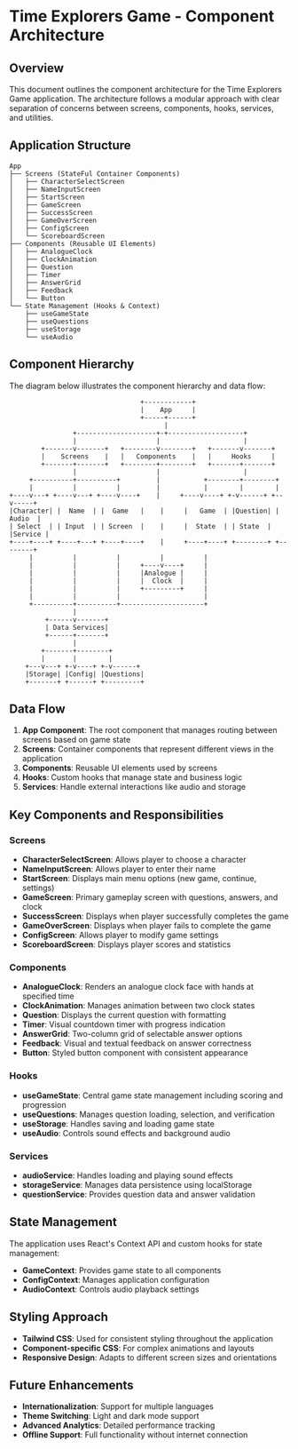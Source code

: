 # Time Explorers Game - Component Architecture

## Overview

This document outlines the component architecture for the Time Explorers Game application. The architecture follows a modular approach with clear separation of concerns between screens, components, hooks, services, and utilities.

## Application Structure

```
App
├── Screens (StateFul Container Components)
│   ├── CharacterSelectScreen
│   ├── NameInputScreen
│   ├── StartScreen
│   ├── GameScreen
│   ├── SuccessScreen
│   ├── GameOverScreen
│   ├── ConfigScreen
│   └── ScoreboardScreen
├── Components (Reusable UI Elements)
│   ├── AnalogueClock
│   ├── ClockAnimation
│   ├── Question
│   ├── Timer
│   ├── AnswerGrid
│   ├── Feedback
│   └── Button
└── State Management (Hooks & Context)
    ├── useGameState
    ├── useQuestions
    ├── useStorage
    └── useAudio
```

## Component Hierarchy

The diagram below illustrates the component hierarchy and data flow:

```
                                 +------------+
                                 |    App     |
                                 +-----+------+
                                       |
                +--------------------+-+-------------------+
                |                    |                     |
        +-------v-------+   +--------v--------+   +-------v-------+
        |    Screens    |   |   Components    |   |     Hooks     |
        +-------+-------+   +--------+--------+   +-------+-------+
                |                    |                     |
     +----------+----------+         |           +--------+--------+
     |          |          |         |           |        |        |
+----v---+ +----v---+ +----v----+    |     +----v----+ +-v------+ +--v-----+
|Character| |  Name  | |  Game   |    |     |   Game  | |Question| | Audio  |
| Select  | | Input  | | Screen  |    |     |  State  | | State  | |Service |
+----+----+ +----+---+ +----+----+    |     +----+----+ +--------+ +--------+
     |          |          |          |          |
     |          |          |     +----v----+     |
     |          |          |     |Analogue |     |
     |          |          |     |  Clock  |     |
     |          |          |     +---------+     |
     |          |          |                     |
     +----------+----------+---------------------+
                |
         +------v-------+
         | Data Services|
         +------+-------+
                |
        +-------+--------+
        |       |        |
    +---v---+ +-v----+ +-v------+
    |Storage| |Config| |Questions|
    +-------+ +------+ +---------+
```

## Data Flow

1. **App Component**: The root component that manages routing between screens based on game state
2. **Screens**: Container components that represent different views in the application
3. **Components**: Reusable UI elements used by screens
4. **Hooks**: Custom hooks that manage state and business logic
5. **Services**: Handle external interactions like audio and storage

## Key Components and Responsibilities

### Screens

- **CharacterSelectScreen**: Allows player to choose a character
- **NameInputScreen**: Allows player to enter their name
- **StartScreen**: Displays main menu options (new game, continue, settings)
- **GameScreen**: Primary gameplay screen with questions, answers, and clock
- **SuccessScreen**: Displays when player successfully completes the game
- **GameOverScreen**: Displays when player fails to complete the game
- **ConfigScreen**: Allows player to modify game settings
- **ScoreboardScreen**: Displays player scores and statistics

### Components

- **AnalogueClock**: Renders an analogue clock face with hands at specified time
- **ClockAnimation**: Manages animation between two clock states
- **Question**: Displays the current question with formatting
- **Timer**: Visual countdown timer with progress indication
- **AnswerGrid**: Two-column grid of selectable answer options
- **Feedback**: Visual and textual feedback on answer correctness
- **Button**: Styled button component with consistent appearance

### Hooks

- **useGameState**: Central game state management including scoring and progression
- **useQuestions**: Manages question loading, selection, and verification
- **useStorage**: Handles saving and loading game state
- **useAudio**: Controls sound effects and background audio

### Services

- **audioService**: Handles loading and playing sound effects
- **storageService**: Manages data persistence using localStorage
- **questionService**: Provides question data and answer validation

## State Management

The application uses React's Context API and custom hooks for state management:

- **GameContext**: Provides game state to all components
- **ConfigContext**: Manages application configuration
- **AudioContext**: Controls audio playback settings

## Styling Approach

- **Tailwind CSS**: Used for consistent styling throughout the application
- **Component-specific CSS**: For complex animations and layouts
- **Responsive Design**: Adapts to different screen sizes and orientations

## Future Enhancements

- **Internationalization**: Support for multiple languages
- **Theme Switching**: Light and dark mode support
- **Advanced Analytics**: Detailed performance tracking
- **Offline Support**: Full functionality without internet connection
